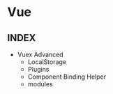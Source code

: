 # Vue
## INDEX
- Vuex Advanced
  - LocalStorage
  - Plugins
  - Component Binding Helper
  - modules